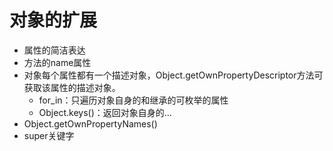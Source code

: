 # 对象的扩展



* 属性的简洁表达
* 方法的name属性
* 对象每个属性都有一个描述对象，Object.getOwnPropertyDescriptor方法可获取该属性的描述对象。
  * for\_in：只遍历对象自身的和继承的可枚举的属性
  * Object.keys\(\)：返回对象自身的...
* Object.getOwnPropertyNames\(\)
* super关键字

